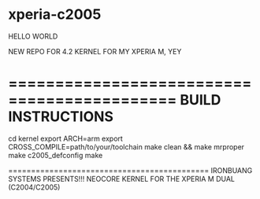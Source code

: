 xperia-c2005
============
HELLO WORLD

NEW REPO FOR 4.2 KERNEL FOR MY XPERIA M, YEY

============================================
BUILD INSTRUCTIONS
============================================
cd kernel
export ARCH=arm
export CROSS_COMPILE=path/to/your/toolchain
make clean && make mrproper
make c2005_defconfig
make

============================================
		IRONBUANG SYSTEMS PRESENTS!!!
			NEOCORE KERNEL 
	FOR THE XPERIA M DUAL (C2004/C2005)

